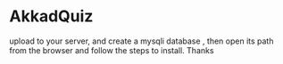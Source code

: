 # AkkadQuiz
upload to your server, and create a mysqli database , then open its path from the browser and follow the steps to install.
Thanks
